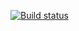 [![Build status](https://build.appcenter.ms/v0.1/apps/95705664-cbb5-44cc-86f6-367b79eaef4d/branches/main/badge)](https://appcenter.ms)
